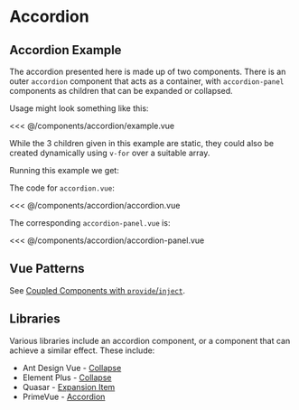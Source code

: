 <script setup>
import AccordionExample from './accordion/example.vue'
</script>
# Accordion

## Accordion Example

The accordion presented here is made up of two components. There is an outer `accordion` component that acts as a container, with `accordion-panel` components as children that can be expanded or collapsed.

Usage might look something like this:

<<< @/components/accordion/example.vue

While the 3 children given in this example are static, they could also be created dynamically using `v-for` over a suitable array.

Running this example we get:

<live-example>
  <accordion-example />
</live-example>

The code for `accordion.vue`:

<<< @/components/accordion/accordion.vue

The corresponding `accordion-panel.vue` is:

<<< @/components/accordion/accordion-panel.vue

## Vue Patterns

See [Coupled Components with `provide`/`inject`](../patterns/coupled-components-with-provide-inject.html).

<!--
## Missing Functionality

## Related Components
-->

## Libraries

Various libraries include an accordion component, or a component that can achieve a similar effect. These include:

- Ant Design Vue - [Collapse](https://2x.antdv.com/components/collapse)
- Element Plus - [Collapse](https://element-plus.org/en-US/component/collapse.html)
- Quasar - [Expansion Item](https://quasar.dev/vue-components/expansion-item)
- PrimeVue - [Accordion](https://primefaces.org/primevue/showcase/#/accordion)
